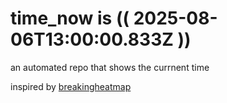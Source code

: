 # time_now is (( 2025-08-06T13:00:00.833Z ))

an automated repo that shows the currnent time

inspired by [breakingheatmap](https://github.com/breakingheatmap/breakingheatmap)